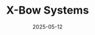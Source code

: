 ---  
layout: startup_page  
title: "X-Bow Systems"  
id: "xbowsystems.com"  
permalink: "/xbowsystemsxbowsystems.com05122025/"  
website: "https://www.xbowsystems.com/"  
funding_round: "Series B"  
funding_amount: "$105M"  
investors: "Razor's Edge Ventures, Crosslink Capital, Lockheed Martin, Balerion Space Ventures, Boeing Ventures, Bravo Victor Venture Capital, Upsher Management Company, Capital Factory Ventures, Arkenstone Capital, Event Horizon Capital"  
about: "X-Bow Systems is a company focused on disrupting the aerospace industry by manufacturing advanced energetics for solid rocket motors and launch vehicles. They design and build modular solid rocket motors and small launch vehicles for both orbital and suborbital launch services, utilizing patented Advanced Manufacturing of Solid Propellant (AMSP) technology."  
markets: "Aerospace, Defense"  
hq: "Albuquerque, New Mexico, United States"  
founded_year: "2016"  
linkedin: "https://www.linkedin.com/company/xbowsystems"  
twitter: "https://twitter.com/XBowSystems"  
instagram: ""  
facebook: "https://www.facebook.com/xbowsystems"  
crunchbase: "https://www.crunchbase.com/organization/x-bow-launch-systems"  
pitchbook: "https://pitchbook.com/profiles/company/279564-76"  

date_display: "12-May-2025"  
date: "2025-05-12"

# SEO Optimization  
meta_title: "X-Bow Systems - Series B Funding ($105M)"  
meta_description: "X-Bow Systems, X-Bow Systems is a company focused on disrupting the aerospace industry by manufacturing advanced energetics for solid rocket motors and launch vehicl..."  
meta_keywords: "X-Bow Systems, Aerospace, Defense, Series B funding"  
canonical_url: "https://startup.projectstartups.com/xbowsystemsxbowsystems.com05122025/"  
---